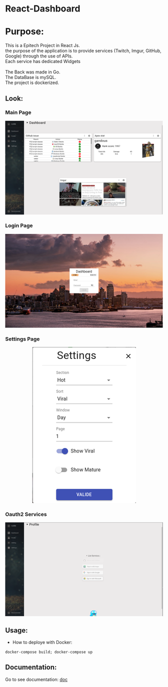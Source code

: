 # React-Dashboard

# Purpose:
This is a Epitech Project in React Js.<br/>
the purpose of the application is to provide services (Twitch, Imgur, GitHub, Google) through the use of APIs.<br/>
Each service has dedicated Widgets<br/>
<br/>
The Back was made in Go.<br/>
The DataBase is mySQL.<br/>
The project is dockerized.<br/>

## Look:
### Main Page
<p align="center">
<img src="./doc-img/main_page.png" alt="log"/><br/>
</p>

### Login Page
<p align="center">
<img src="./doc-img/screen8.jpg" alt="log"/><br/>
</p>

### Settings Page
<p align="center">
<img src="./doc-img/setting.png" alt="log"/><br/>
</p>

### Oauth2 Services
<p align="center">
<img src="./doc-img/service.png" alt="log"/><br/>
</p>

## Usage:
- How to deploye with Docker:
```
docker-compose build; docker-compose up
```

## Documentation:
Go to see documentation:
[doc](./doc-img/user.md)


